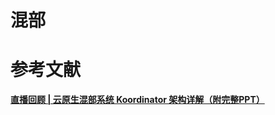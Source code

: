 
# 混部







# 参考文献

**[直播回顾 | 云原生混部系统 Koordinator 架构详解（附完整PPT）](https://mp.weixin.qq.com/s/y8k_q6rhTIubQ-lqvDp2hw)**




